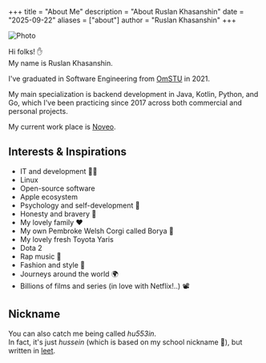 +++
title = "About Me"
description = "About Ruslan Khasanshin"
date = "2025-09-22"
aliases = ["about"]
author = "Ruslan Khasanshin"
+++

![Photo](/images/photo.png)

Hi folks! ✋\
My name is Ruslan Khasanshin.

I've graduated in Software Engineering from [OmSTU](https://omgtu.ru/english) in 2021.

My main specialization is backend development in Java, Kotlin, Python, and Go,
which I've been practicing since 2017 across both commercial and personal projects.

My current work place is [Noveo](https://noveogroup.com).

## Interests & Inspirations

- IT and development 👨‍💻
- Linux
- Open-source software
- Apple ecosystem
- Psychology and self-development 🧠
- Honesty and bravery 💪
- My lovely family ❤️
- My own Pembroke Welsh Corgi called Borya 🐶
- My lovely fresh Toyota Yaris
- Dota 2
- Rap music 🎤
- Fashion and style 💃
- Journeys around the world 🌍
- Billions of films and series (in love with Netflix!..) 📽

## Nickname

You can also catch me being called *hu553in*.\
In fact, it's just *hussein* (which is based on my school nickname 👶),
but written in [leet](https://en.m.wikipedia.org/wiki/Leet).
